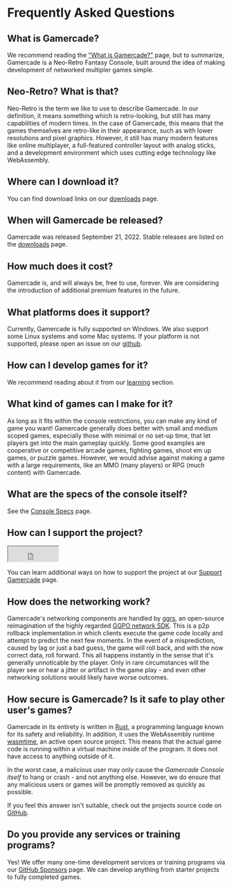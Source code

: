# Frequently Asked Questions

## What is Gamercade?

We recommend reading the ["What is Gamercade?"](/what-is-gamercade) page, but to summarize, Gamercade is a Neo-Retro Fantasy Console, built around the idea of making development of networked multipler games simple.

## Neo-Retro? What is that?

Neo-Retro is the term we like to use to describe Gamercade. In our definition, it means something which is retro-looking, but still has many capabilities of modern times. In the case of Gamercade, this means that the games themselves are retro-like in their appearance, such as with lower resolutions and pixel graphics. However, it still has many modern features like online multiplayer, a full-featured controller layout with analog sticks, and a development environment which uses cutting edge technology like WebAssembly.

## Where can I download it?

You can find download links on our [downloads](/downloads) page.

## When will Gamercade be released?

Gamercade was released September 21, 2022. Stable releases are listed on the [downloads](/downloads) page.

## How much does it cost?

Gamercade is, and will always be, free to use, forever. We are considering the introduction of additional premium features in the future.

## What platforms does it support?

Currently, Gamercade is fully supported on Windows. We also support some Linux systems and some Mac systems. If your platform is not supported, please open an issue on our [github](https://github.com/gamercade-io/gamercade_console/issues).

## How can I develop games for it?

We recommend reading about it from our [learning](/docs/intro) section.

## What kind of games can I make for it?

As long as it fits within the console restrictions, you can make any kind of game you want! Gamercade generally does better with small and medium scoped games, especially those with minimal or no set-up time, that let players get into the main gameplay quickly. Some good examples are cooperative or competitive arcade games, fighting games, shoot em up games, or puzzle games. However, we would advise against making a game with a large requirements, like an MMO (many players) or RPG (much content) with Gamercade.

## What are the specs of the console itself?

See the [Console Specs](/docs/console-specs) page.

## How can I support the project?

<iframe src="https://github.com/sponsors/RobDavenport/button" title="Sponsor RobDavenport" height="35" width="116" style={{border: 0}}></iframe>

You can learn additional ways on how to support the project at our [Support Gamercade](/support-gamercade) page.

## How does the networking work?

Gamercade's networking components are handled by [ggrs](https://github.com/gschup/ggrs), an open-source reimagination of the highly regarded [GGPO network SDK](https://www.ggpo.net/). This is a p2p rollback implementation in which clients execute the game code locally and attempt to predict the next few moments. In the event of a misprediction, caused by lag or just a bad guess, the game will roll back, and with the now correct data, roll forward. This all happens instantly in the sense that it's generally unnoticable by the player. Only in rare circumstances will the player see or hear a jitter or artifact in the game play - and even other networking solutions would likely have worse outcomes.

## How secure is Gamercade? Is it safe to play other user's games?

Gamercade in its entirety is written in [Rust](https://www.rust-lang.org/), a programming language known for its safety and reliability. In addition, it uses the WebAssembly runtime [wasmtime](https://github.com/bytecodealliance/wasmtime), an active open source project. This means that the actual game code is running within a virtual machine inside of the program. It does not have access to anything outside of it.

In the worst case, a malicious user may only cause the *Gamercade Console itself* to hang or crash - and not anything else. However, we do ensure that any malicious users or games will be promptly removed as quickly as possible.

If you feel this answer isn't suitable, check out the projects source code on [GitHub](https://github.com/gamercade-io).

## Do you provide any services or training programs?

Yes! We offer many one-time development services or training programs via our [GitHub Sponsors](https://github.com/sponsors/RobDavenport) page. We can develop anything from starter projects to fully completed games.
